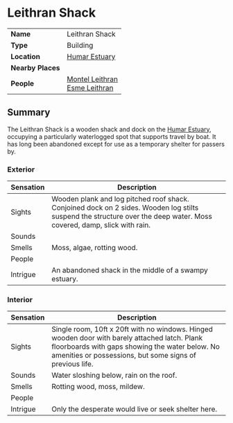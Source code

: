 # Leithran Shack

|||
| --- | --- |
| **Name** | Leithran Shack | place.4
| **Type** | Building |
| **Location** | [Humar Estuary](../topography/swamps-deltas/humar-estuary.md) |
| **Nearby Places** | |
| **People** | [Montel Leithran](../../characters/montel-leithran.md)<br>[Esme Leithran](../../characters/esme-leithran.md) |

## Summary

The Leithran Shack is a wooden shack and dock on the [Humar Estuary](../topography/swamps-deltas/humar-estuary.md), occupying a particularly waterlogged spot that supports travel by boat. It has long been abandoned except for use as a temporary shelter for passers by.

### Exterior

| Sensation | Description |
| ---- | --- |
| Sights | Wooden plank and log pitched roof shack. Conjoined dock on 2 sides. Wooden log stilts suspend the structure over the deep water. Moss covered, damp, slick with rain. |
| Sounds | |
| Smells | Moss, algae, rotting wood. |
| People | |
| Intrigue | An abandoned shack in the middle of a swampy estuary. |

### Interior

| Sensation | Description |
| ---- | --- |
| Sights | Single room, 10ft x 20ft with no windows. Hinged wooden door with barely attached latch. Plank floorboards with gaps showing the water below. No amenities or possessions, but some signs of previous life. |
| Sounds | Water sloshing below, rain on the roof. |
| Smells | Rotting wood, moss, mildew. |
| People | |
| Intrigue | Only the desperate would live or seek shelter here. |
